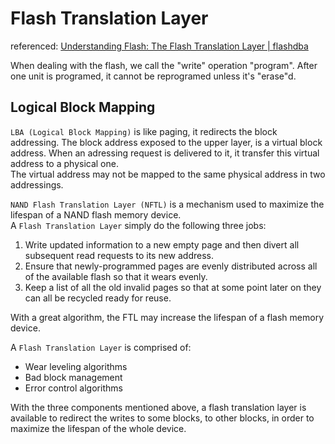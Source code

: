 # Flash Translation Layer

referenced: [Understanding Flash: The Flash Translation Layer | flashdba](https://flashdba.com/2014/09/17/understanding-flash-the-flash-translation-layer/)    

When dealing with the flash, we call the "write" operation "program". After one unit is programed, it cannot be reprogramed unless it's "erase"d.   

## Logical Block Mapping
`LBA (Logical Block Mapping)` is like paging, it redirects the block addressing. The block address exposed to the upper layer, is a virtual block address. When an adressing request is delivered to it, it transfer this virtual address to a physical one.    
The virtual address may not be mapped to the same physical address in two addressings.
 
`NAND Flash Translation Layer (NFTL)` is a mechanism used to maximize the lifespan of a NAND flash memory device.   
A `Flash Translation Layer` simply do the following three jobs:   
1.	Write updated information to a new empty page and then divert all subsequent read requests to its new address.
2.	Ensure that newly-programmed pages are evenly distributed across all of the available flash so that it wears evenly.
3.	Keep a list of all the old invalid pages so that at some point later on they can all be recycled ready for reuse.   

With a great algorithm, the FTL may increase the lifespan of a flash memory device.

A `Flash Translation Layer` is comprised of:   
+	Wear leveling algorithms
+	Bad block management
+	Error control algorithms

With the three components mentioned above, a flash translation layer is available to redirect the writes to some blocks, to other blocks, in order to maximize the lifespan of the whole device.     